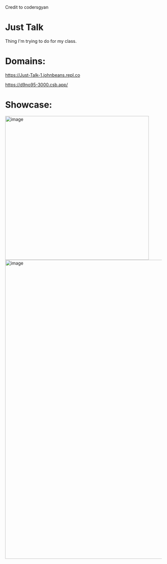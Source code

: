 Credit to codersgyan

# Just Talk



Thing I'm trying to do for my class.

# Domains:

https://Just-Talk-1.johnbeans.repl.co

https://d9no95-3000.csb.app/

# Showcase:

<img width="462" alt="image" src="https://user-images.githubusercontent.com/119009502/229313338-ed83e436-3c1a-4e9d-9a38-017f6c6d3c65.png">

<img width="960" alt="image" src="https://user-images.githubusercontent.com/119009502/229323641-bc45f48a-c841-470b-a2b6-87b21dec6064.png">

